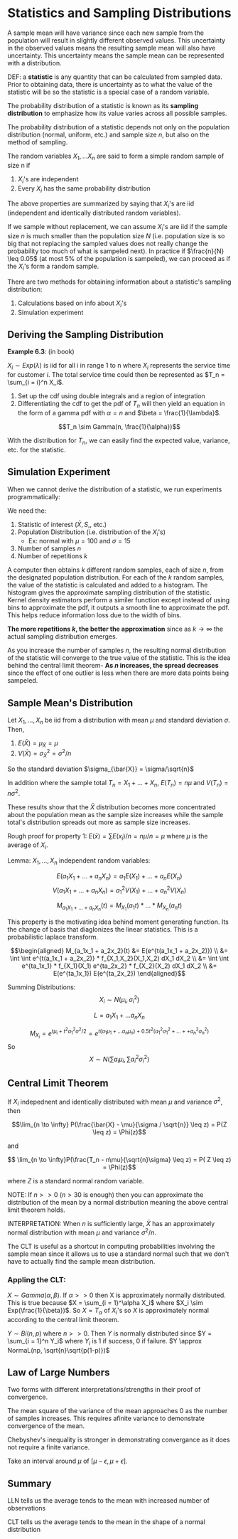 # Statistics and Sampling Distributions
A sample mean will have variance since each new sample from the population will result in slightly different observed values. This uncertainty in the observed values means the resulting sample mean will also have uncertainty. This uncertainty means the sample mean can be represented with a distribution.

DEF: a **statistic** is any quantity that can be calculated from sampled data. Prior to obtaining data, there is uncertainty as to what the value of the statistic will be so the statistic is a special case of a random variable.

The probability distribution of a statistic is known as its **sampling distribution** to emphasize how its value varies across all possible samples.

The probability distribution of a statistic depends not only on the population distribution (normal, uniform, etc.) and sample size $n$, but also on the method of sampling.

The random variables $X_1, ... X_n$ are said to form a simple random sample of size n if 
1) $X_i$'s are independent
2) Every $X_i$ has the same probability distribution

The above properties are summarized by saying that $X_i$'s are iid (independent and identically distributed random variables).

If we sample without replacement, we can assume $X_i$'s are iid if the sample size $n$ is much smaller than the population size $N$ (i.e. population size is so big that not replacing the sampled values does not really change the probability too much of what is sampeled next). In practice if $\frac{n}{N} \leq 0.05$ (at most 5% of the population is sampeled), we can proceed as if the $X_i$'s form a random sample.

There are two methods for obtaining information about a statistic's sampling distribution:
1) Calculations based on info about $X_i$'s
2) Simulation experiment

## Deriving the Sampling Distribution

**Example 6.3**: (in book)

$X_i \sim Exp(\lambda)$ is iid for all i in range 1 to n where $X_i$ represents the service time for customer $i$. The total service time could then be represented as $T_n = \sum_{i = i}^n X_i$.

1. Set up the cdf using double integrals and a region of integration
2. Differentiating the cdf to get the pdf of $T_n$ will then yield an equation in the form of a gamma pdf with $\alpha = n$ and $\beta = \frac{1}{\lambda}$.

$$T_n \sim Gamma(n, \frac{1}{\alpha})$$

With the distribution for $T_n$, we can easily find the expected value, variance, etc. for the statistic.

## Simulation Experiment
When we cannot derive the distribution of a statistic, we run experiments programmatically:

We need the:
1. Statistic of interest ($\bar{X}, S,$, etc.)
2. Population Distribution (i.e. distribution of the $X_i$'s)
   - Ex: normal with $\mu = 100$ and $\sigma = 15$
3. Number of samples $n$
4. Number of repetitions $k$

A computer then obtains $k$ different random samples, each of size $n$, from the designated population distribution. For each of the $k$ random samples, the value of the statistic is calculated and added to a histogram. The histogram gives the approximate sampling distribution of the statistic. Kernel density estimators perform a similer function except instead of using bins to approximate the pdf, it outputs a smooth line to approximate the pdf. This helps reduce information loss due to the width of bins.

**The more repetitions $k$, the better the approximation** since as $k \to \infty$ the actual sampling distribution emerges. 

As you increase the number of samples $n$, the resulting normal distribution of the statistic will converge to the true value of the statistic. This is the idea behind the central limit theorem- **As $n$ increases, the spread decreases** since the effect of one outlier is less when there are more data points being sampeled.

## Sample Mean's Distribution

Let $X_1, ..., X_n$ be iid from a distribution with mean $\mu$ and standard deviation $\sigma$. Then,

1. $E(\bar{X}) = \mu_{\bar{X}} = \mu$
2. $V(\bar{X}) = \sigma_{\bar{X}}^2 = \sigma^2/n$

So the standard deviation $\sigma_{\bar{X}} = \sigma/\sqrt{n}$

In addition where the sample total $T_n = X_1 + \dots + X_n$, $E(T_n) = n \mu$ and $V(T_n) = n\sigma^2$.

These results show that the $\bar{X}$ distribution becomes more concentrated about the population mean as the sample size increases while the sample total's distribution spreads out more as sample size increases.

Rough proof for property 1: $E(\bar{x}) = \sum E(x_i) / n = n \mu  /n = \mu$ where $\mu$ is the average of $X_i$.

Lemma: $X_1, ..., X_n$ independent random variables:

$$E(a_1X_1 + ... + a_nX_n) = a_1E(X_1) + ... + a_nE(X_n)$$
$$V(a_1X_1 + ... + a_nX_n) = a_1^2V(X_1) + ... + a_n^2V(X_n)$$

$$M_{a_1X_1 + ... + a_nX_n}(t) = M_{X_1}(a_1t) * ... * M_{X_n}(a_nt) $$

This property is the motivating idea behind moment generating function. Its the change of basis that diaglonizes the linear statistics. This is a probabilistic laplace transform.

$$\begin{aligned} 
M_{a_1x_1 + a_2x_2}(t) &= E(e^{t(a_1x_1 + a_2x_2)}) \\
&= \int \int e^{t(a_1x_1 + a_2x_2)} * f_{X_1,X_2}(X_1,X_2) dX_1 dX_2 \\
&= \int \int e^{ta_1x_1} * f_{X_1}(X_1) e^{ta_2x_2} * f_{X_2}(X_2) dX_1 dX_2  \\
&= E(e^{ta_1x_1}) E(e^{ta_2x_2})
\end{aligned}$$

Summing Distributions:
$$ X_i \sim N(\mu_i, \sigma_i^2)$$

$$L = a_1X_1 + ... a_nX_n$$

$$M_{X_i} = e^{t\mu_i + t^2a_1^2\sigma^2/2} = e^{t(a_1\mu_1 + ... a_n\mu_n) + 0.5 t^2 (a_1^2\sigma_1^2 + ... ++ a_n^2\sigma_n^2)} $$
So 
$$X \sim N(\sum a_i \mu_i, \sum a_i^2\sigma_i^2)$$

## Central Limit Theorem
If $X_i$ indepednent and identically distributed with mean $\mu$ and variance $\sigma^2$, then

$$\lim_{n \to \infty} P(\frac{\bar{X} - \mu}{\sigma / \sqrt{n}} \leq z) = P(Z \leq z) = \Phi(z)$$

and 

$$ \lim_{n \to \infty}P(\frac{T_n - n\mu}{\sqrt{n}\sigma} \leq z) = P( Z \leq z) = \Phi(z)$$

where $Z$ is a standard normal random variable.

NOTE: If $n >> 0$ ($n > 30$ is enough) then you can approximate the distribution of the mean by a normal distribution meaning the above central limit theorem holds.

INTERPRETATION: When $n$ is sufficiently large, $\bar{X}$ has an approximately normal distribution with mean $\mu$ and variance $\sigma^2/n$.

The CLT is useful as a shortcut in computing probabilities involving the sample mean since it allows us to use a standard normal such that we don't have to actually find the sample mean distribution.

### Appling the CLT:

$X \sim Gamma(\alpha, \beta)$. If $\alpha >> 0$ then X is approximately normally distributed. This is true because $X = \sum_{i = 1}^\alpha X_i$ where $X_i \sim Exp(\frac{1}{\beta})$. So $X = T_\alpha$ of $X_i$'s so $X$ is approximately normal according to the central limit theorem.

$Y \sim Bi(n,p)$ where $n >> 0$. Then $Y$ is normally distributed since $Y = \sum_{i = 1}^n Y_i$ where $Y_i$ is 1 if success, 0 if failure. $Y \approx NormaL(np, \sqrt{n}\sqrt{p(1-p)})$

## Law of Large Numbers
Two forms with different interpretations/strengths in their proof of convergence.

The mean square of the variance of the mean approaches 0 as the number of samples increases. This requires afinite variance to demonstrate convergence of the mean.

Chebyshev's inequality is stronger in demonstrating convergance as it does not require a finite variance.

Take an interval around $\mu$ of $[\mu - \epsilon, \mu + \epsilon]$.

## Summary
LLN tells us the average tends to the mean with increased number of observations

CLT tells us the average tends to the mean in the shape of a normal distribution